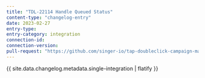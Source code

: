 ```yaml
---
title: "TDL-22114 Handle Queued Status"
content-type: "changelog-entry"
date: 2023-02-27
entry-type: 
entry-category: integration
connection-id: 
connection-version: 
pull-request: "https://github.com/singer-io/tap-doubleclick-campaign-manager/pull/27"
---
```

{{ site.data.changelog.metadata.single-integration | flatify }}